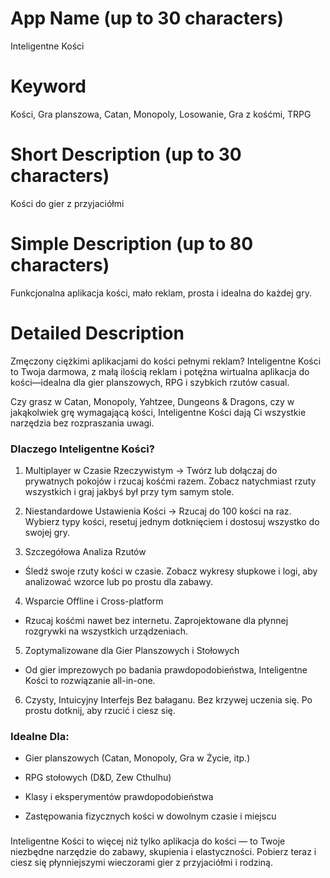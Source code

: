 # App Name (up to 30 characters)
Inteligentne Kości

# Keyword
Kości, Gra planszowa, Catan, Monopoly, Losowanie, Gra z kośćmi, TRPG

# Short Description (up to 30 characters)
Kości do gier z przyjaciółmi

# Simple Description (up to 80 characters)
Funkcjonalna aplikacja kości, mało reklam, prosta i idealna do każdej gry.

# Detailed Description

Zmęczony ciężkimi aplikacjami do kości pełnymi reklam?
Inteligentne Kości to Twoja darmowa, z małą ilością reklam i potężna wirtualna aplikacja do kości—idealna dla gier planszowych, RPG i szybkich rzutów casual.

Czy grasz w Catan, Monopoly, Yahtzee, Dungeons & Dragons, czy w jakąkolwiek grę wymagającą kości, Inteligentne Kości dają Ci wszystkie narzędzia bez rozpraszania uwagi.

### Dlaczego Inteligentne Kości?
1. Multiplayer w Czasie Rzeczywistym
-> Twórz lub dołączaj do prywatnych pokojów i rzucaj kośćmi razem. Zobacz natychmiast rzuty wszystkich i graj jakbyś był przy tym samym stole.

2. Niestandardowe Ustawienia Kości
-> Rzucaj do 100 kości na raz. Wybierz typy kości, resetuj jednym dotknięciem i dostosuj wszystko do swojej gry.

3. Szczegółowa Analiza Rzutów
- Śledź swoje rzuty kości w czasie. Zobacz wykresy słupkowe i logi, aby analizować wzorce lub po prostu dla zabawy.

4. Wsparcie Offline i Cross-platform
- Rzucaj kośćmi nawet bez internetu. Zaprojektowane dla płynnej rozgrywki na wszystkich urządzeniach.

5. Zoptymalizowane dla Gier Planszowych i Stołowych
- Od gier imprezowych po badania prawdopodobieństwa, Inteligentne Kości to rozwiązanie all-in-one.

6. Czysty, Intuicyjny Interfejs
Bez bałaganu. Bez krzywej uczenia się. Po prostu dotknij, aby rzucić i ciesz się.

### Idealne Dla:
- Gier planszowych (Catan, Monopoly, Gra w Życie, itp.)

- RPG stołowych (D&D, Zew Cthulhu)

- Klasy i eksperymentów prawdopodobieństwa

- Zastępowania fizycznych kości w dowolnym czasie i miejscu

###
Inteligentne Kości to więcej niż tylko aplikacja do kości — to Twoje niezbędne narzędzie do zabawy, skupienia i elastyczności.
Pobierz teraz i ciesz się płynniejszymi wieczorami gier z przyjaciółmi i rodziną. 